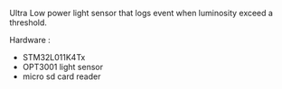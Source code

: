 Ultra Low power light sensor that logs event when luminosity exceed a threshold.

Hardware :
- STM32L011K4Tx
- OPT3001 light sensor
- micro sd card reader